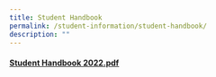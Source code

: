 ```yaml
---
title: Student Handbook
permalink: /student-information/student-handbook/
description: ""
---
```

<h4><u><a href="/files/Student%20Handbook%202022.pdf">Student Handbook 2022.pdf</a></u></h4>